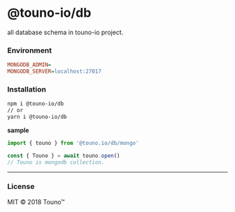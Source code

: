 # @touno-io/db

all database schema in touno-io project.

### Environment
```ini
MONGODB_ADMIN=
MONGODB_SERVER=localhost:27017
```

### Installation
```bash
npm i @touno-io/db
// or
yarn i @touno-io/db
```

**sample**
```javascript
import { touno } from '@touno.io/db/mongo'

const { Touno } = await touno.open()
// Touno is mongodb collection.
```

----------
### License
MIT © 2018 Touno™
